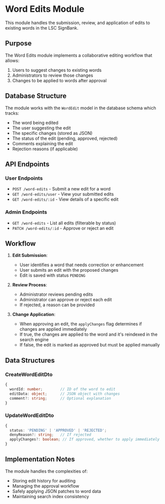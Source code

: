 # Word Edits Module

This module handles the submission, review, and application of edits to existing words in the LSC SignBank.

## Purpose

The Word Edits module implements a collaborative editing workflow that allows:
1. Users to suggest changes to existing words
2. Administrators to review those changes
3. Changes to be applied to words after approval

## Database Structure

The module works with the `WordEdit` model in the database schema which tracks:
- The word being edited
- The user suggesting the edit
- The specific changes (stored as JSON)
- The status of the edit (pending, approved, rejected)
- Comments explaining the edit
- Rejection reasons (if applicable)

## API Endpoints

### User Endpoints

- `POST /word-edits` - Submit a new edit for a word
- `GET /word-edits/user` - View your submitted edits
- `GET /word-edits/:id` - View details of a specific edit

### Admin Endpoints

- `GET /word-edits` - List all edits (filterable by status)
- `PATCH /word-edits/:id` - Approve or reject an edit

## Workflow

1. **Edit Submission**:
   - User identifies a word that needs correction or enhancement
   - User submits an edit with the proposed changes
   - Edit is saved with status `PENDING`

2. **Review Process**:
   - Administrator reviews pending edits
   - Administrator can approve or reject each edit
   - If rejected, a reason can be provided

3. **Change Application**:
   - When approving an edit, the `applyChanges` flag determines if changes are applied immediately
   - If true, the changes are applied to the word and it's reindexed in the search engine
   - If false, the edit is marked as approved but must be applied manually

## Data Structures

### CreateWordEditDto
```typescript
{
  wordId: number;        // ID of the word to edit
  editData: object;      // JSON object with changes
  comment?: string;      // Optional explanation
}
```

### UpdateWordEditDto
```typescript
{
  status: 'PENDING' | 'APPROVED' | 'REJECTED';
  denyReason?: string;   // If rejected
  applyChanges?: boolean; // If approved, whether to apply immediately
}
```

## Implementation Notes

The module handles the complexities of:
- Storing edit history for auditing
- Managing the approval workflow
- Safely applying JSON patches to word data
- Maintaining search index consistency 